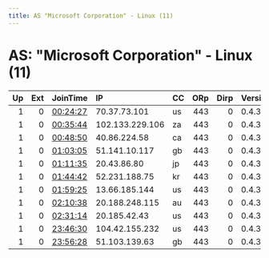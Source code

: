 ```yaml
---
title: AS "Microsoft Corporation" - Linux (11)
---
```


# AS: "Microsoft Corporation" - Linux (11)

|   Up |   Ext | JoinTime                                                                                            | IP              | CC   |   ORp |   Dirp | Version   | Contact   | Nickname   |   eFamMembers |
|-----:|------:|:----------------------------------------------------------------------------------------------------|:----------------|:-----|------:|-------:|:----------|:----------|:-----------|--------------:|
|    1 |     0 | [00:24:27](https://metrics.torproject.org/rs.html#details/A663B92E46CBCA08DA8EC5207EEB29B34D3A803D) | 70.37.73.101    | us   |   443 |      0 | 0.4.3.5   | None      | Unnamed    |             1 |
|    1 |     0 | [00:35:44](https://metrics.torproject.org/rs.html#details/92C96FC838A8B2B5F186E67FA492FF9817F727CB) | 102.133.229.106 | za   |   443 |      0 | 0.4.3.5   | None      | Unnamed    |             1 |
|    1 |     0 | [00:48:50](https://metrics.torproject.org/rs.html#details/5917FFDAC449C7B287FE17CA5AAFAEDD29354C8B) | 40.86.224.58    | ca   |   443 |      0 | 0.4.3.5   | None      | Unnamed    |             1 |
|    1 |     0 | [01:03:05](https://metrics.torproject.org/rs.html#details/44785E74F67FCABDCAF054486950B35140B9EE6E) | 51.141.10.117   | gb   |   443 |      0 | 0.4.3.5   | None      | Unnamed    |             1 |
|    1 |     0 | [01:11:35](https://metrics.torproject.org/rs.html#details/9C704DED533800F609A9142185824BAED39072BB) | 20.43.86.80     | jp   |   443 |      0 | 0.4.3.5   | None      | Unnamed    |             1 |
|    1 |     0 | [01:44:42](https://metrics.torproject.org/rs.html#details/FBA5AAA7327C5146CB9E23E398730121ADC2584B) | 52.231.188.75   | kr   |   443 |      0 | 0.4.3.5   | None      | Unnamed    |             1 |
|    1 |     0 | [01:59:25](https://metrics.torproject.org/rs.html#details/1540246A5FAE3849C9B72B58D3E1816ECB7FCD57) | 13.66.185.144   | us   |   443 |      0 | 0.4.3.5   | None      | Unnamed    |             1 |
|    1 |     0 | [02:10:38](https://metrics.torproject.org/rs.html#details/74443F40ECF8ACA79E29497DAB9B4A987F145999) | 20.188.248.115  | au   |   443 |      0 | 0.4.3.5   | None      | Unnamed    |             1 |
|    1 |     0 | [02:31:14](https://metrics.torproject.org/rs.html#details/D4A79F00D92D975AB8F3C0E3617E89A551B8F461) | 20.185.42.43    | us   |   443 |      0 | 0.4.3.5   | None      | Unnamed    |             1 |
|    1 |     0 | [23:46:30](https://metrics.torproject.org/rs.html#details/AC7F853F7A63ED1ED19DA6073538FD017ACD629B) | 104.42.155.232  | us   |   443 |      0 | 0.4.3.5   | None      | Unnamed    |             1 |
|    1 |     0 | [23:56:28](https://metrics.torproject.org/rs.html#details/24D426BC072D6D6090B23B6829D8B32682034C01) | 51.103.139.63   | gb   |   443 |      0 | 0.4.3.5   | None      | Unnamed    |             1 |

